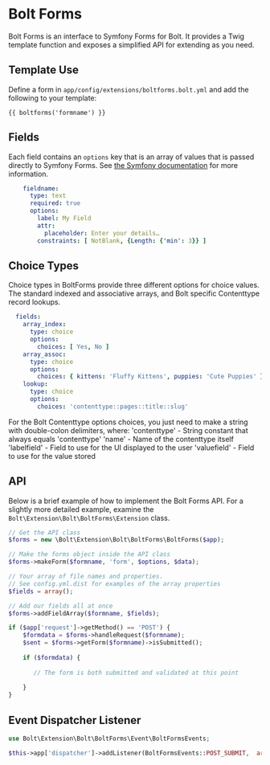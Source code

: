 Bolt Forms
==========

Bolt Forms is an interface to Symfony Forms for Bolt.  It provides a Twig template function and 
exposes a simplified API for extending as you need.

Template Use
------------

Define a form in `app/config/extensions/boltforms.bolt.yml` and add the following to your template:

```twig
{{ boltforms('formname') }}
```

Fields
------

Each field contains an `options` key that is an array of values that is passed directly to 
Symfony Forms.  See [the Symfony documentation](http://symfony.com/doc/current/reference/forms/types/form.html) for more information. 

```yaml
    fieldname:
      type: text
      required: true
      options:
        label: My Field
        attr:
          placeholder: Enter your details…
        constraints: [ NotBlank, {Length: {'min': 3}} ]
```

Choice Types
------------

Choice types in BoltForms provide three different options for choice values. 
The standard indexed and associative arrays, and Bolt specific Contenttype 
record lookups.

```yaml
  fields:
    array_index:
      type: choice
      options:
        choices: [ Yes, No ]
    array_assoc:
      type: choice
      options:
        choices: { kittens: 'Fluffy Kittens', puppies: 'Cute Puppies' }
    lookup:
      type: choice
      options:
        choices: 'contenttype::pages::title::slug'
```

For the Bolt Contenttype options choices, you just need to make a string with 
double-colon delimiters, where:
    'contenttype' - String constant that always equals 'contenttype'
    'name'        - Name of the contenttype itself
    'labelfield'  - Field to use for the UI displayed to the user
    'valuefield'  - Field to use for the value stored


API
---

Below is a brief example of how to implement the Bolt Forms API.  For a slightly 
more detailed example, examine the `Bolt\Extension\Bolt\BoltForms\Extension` class.

```php
// Get the API class
$forms = new \Bolt\Extension\Bolt\BoltForms\BoltForms($app);

// Make the forms object inside the API class
$forms->makeForm($formname, 'form', $options, $data);

// Your array of file names and properties.
// See config.yml.dist for examples of the array properties
$fields = array();

// Add our fields all at once
$forms->addFieldArray($formname, $fields);

if ($app['request']->getMethod() == 'POST') {
    $formdata = $forms->handleRequest($formname);
    $sent = $forms->getForm($formname)->isSubmitted();
    
    if ($formdata) {
    
       // The form is both submitted and validated at this point
       
    }
}
``` 

Event Dispatcher Listener
-------------------------

```php
use Bolt\Extension\Bolt\BoltForms\Event\BoltFormsEvents;

$this->app['dispatcher']->addListener(BoltFormsEvents::POST_SUBMIT,  array($this, 'myPostSubmit'));
```
